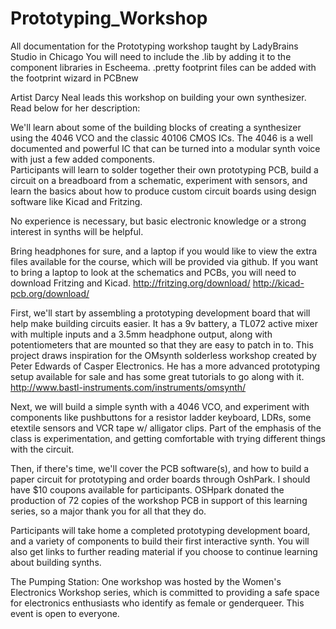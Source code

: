 # Prototyping_Workshop
All documentation for the Prototyping workshop taught by LadyBrains Studio in Chicago 
You will need to include the .lib by adding it to the component libraries in Escheema. 
.pretty footprint files can be added with the footprint wizard in PCBnew


Artist Darcy Neal leads this workshop on building your own synthesizer. Read below for her description: 

We'll learn about some of the building blocks of creating a synthesizer using the 4046 VCO and the classic 40106 CMOS ICs.  The 4046 is a well documented and powerful IC that can be turned into a modular synth voice with just a few added components.  
Participants will learn to solder together their own prototyping PCB, build a circuit on a breadboard from a schematic, experiment with sensors, and learn the basics about how to produce custom circuit boards using design software like Kicad and Fritzing.  

No experience is necessary, but basic electronic knowledge or a strong interest in synths will be helpful.

Bring headphones for sure, and a laptop if you would like to view the extra files available for the course, which will be provided via github.  If you want to bring a laptop to look at the schematics and PCBs, you will need to download Fritzing and Kicad.  http://fritzing.org/download/  http://kicad-pcb.org/download/   

First, we'll start by assembling a prototyping development board that will help make building circuits easier.  It has a 9v battery, a TL072 active mixer with multiple inputs and a 3.5mm headphone output, along with potentiometers that are mounted so that they are easy to patch in to.  This project draws inspiration for the OMsynth solderless workshop created by Peter Edwards of Casper Electronics.  He has a more advanced prototyping setup available for sale and has some great tutorials to go along with it.  http://www.bastl-instruments.com/instruments/omsynth/

Next, we will build a simple synth with a 4046 VCO, and experiment with components like pushbuttons for a resistor ladder keyboard, LDRs, some etextile sensors and VCR tape w/ alligator clips.  Part of the emphasis of the class is experimentation, and getting comfortable with trying different things with the circuit. 

Then, if there's time, we'll cover the PCB software(s), and how to build a paper circuit for prototyping and order boards through OshPark. I should have $10 coupons available for  participants.  OSHpark donated the production of 72 copies of the workshop PCB in support of this learning series, so a major thank you for all that they do.   

Participants will take home a completed prototyping development board, and a variety of components to build their first interactive synth.  You will also get links to further reading material if you choose to continue learning about building synths.    

The Pumping Station: One workshop was hosted by the Women's Electronics Workshop series, which is committed to providing a safe space for electronics enthusiasts who identify as female or genderqueer. This event is open to everyone. 

